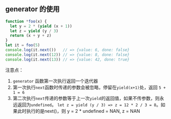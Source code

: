 ## generator 的使用

```js
function *foo(x) {
  let y = 2 * (yield (x + 1))
  let z = yield (y / 3)
  return (x + y + z)
}
let it = foo(5)
console.log(it.next())   // => {value: 6, done: false}
console.log(it.next(12)) // => {value: 8, done: false}
console.log(it.next(13)) // => {value: 42, done: true}
```
注意点：
1. `generator` 函数第一次执行返回一个迭代器
2. 第一次执行`next`函数时传递的参数会被忽略，停留在`yield(x+1)`处，返回 `5 + 1 = 6`
3. 第二次执行`next`传递的参数等于上一次`yield`的返回值，如果不传参数，则永远返回为`undefined`。 `let z = yield (y / 3) => z = 12 * 2 / 3 = 8`。如果此时执行的是next()，则 y = 2 * undefined = NAN, z = NAN